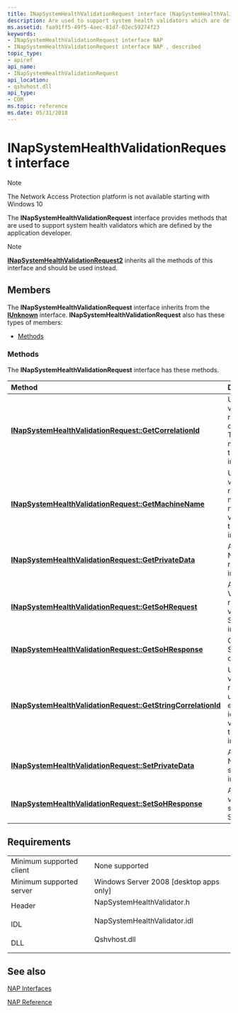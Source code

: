 ```yaml
---
title: INapSystemHealthValidationRequest interface (NapSystemHealthValidator.h)
description: Are used to support system health validators which are defined by the application developer.
ms.assetid: faa91ff5-49f5-4aec-81d7-02ec59274f23
keywords:
- INapSystemHealthValidationRequest interface NAP
- INapSystemHealthValidationRequest interface NAP , described
topic_type:
- apiref
api_name:
- INapSystemHealthValidationRequest
api_location:
- qshvhost.dll
api_type:
- COM
ms.topic: reference
ms.date: 05/31/2018
---
```


# INapSystemHealthValidationRequest interface

> [!Note]  
> The Network Access Protection platform is not available starting with Windows 10

 

The **INapSystemHealthValidationRequest** interface provides methods that are used to support system health validators which are defined by the application developer.

> [!Note]  
> [**INapSystemHealthValidationRequest2**](inapsystemhealthvalidationrequest2.md) inherits all the methods of this interface and should be used instead.

 

## Members

The **INapSystemHealthValidationRequest** interface inherits from the [**IUnknown**](/windows/desktop/api/unknwn/nn-unknwn-iunknown) interface. **INapSystemHealthValidationRequest** also has these types of members:

-   [Methods](#methods)

### Methods

The **INapSystemHealthValidationRequest** interface has these methods.



| Method                                                                                                                               | Description                                                                                                           |
|:-------------------------------------------------------------------------------------------------------------------------------------|:----------------------------------------------------------------------------------------------------------------------|
| [**INapSystemHealthValidationRequest::GetCorrelationId**](inapsystemhealthvalidationrequest-getcorrelationid-method.md)             | Used by validators to retrieve the correlation ID. The validator must then log this information.<br/>           |
| [**INapSystemHealthValidationRequest::GetMachineName**](inapsystemhealthvalidationrequest-getmachinename-method.md)                 | Used by validators to retrieve the machine name. The validator must then log this information.<br/>             |
| [**INapSystemHealthValidationRequest::GetPrivateData**](inapsystemhealthvalidationrequest-getprivatedata-method.md)                 | Allows the NapServer to retrieve state information.<br/>                                                        |
| [**INapSystemHealthValidationRequest::GetSoHRequest**](inapsystemhealthvalidationrequest-getsohrequest-method.md)                   | Allows Validators to retrieve and validate the SoHRequest information.<br/>                                     |
| [**INapSystemHealthValidationRequest::GetSoHResponse**](inapsystemhealthvalidationrequest-getsohresponse-method.md)                 | Gets the SoHResponse object.<br/>                                                                               |
| [**INapSystemHealthValidationRequest::GetStringCorrelationId**](inapsystemhealthvalidationrequest-getstringcorrelationid-method.md) | Used by validators to retrieve a unique exchange identifier. The validator must then log this information.<br/> |
| [**INapSystemHealthValidationRequest::SetPrivateData**](inapsystemhealthvalidationrequest-setprivatedata-method.md)                 | Allows the NapServer to store state information.<br/>                                                           |
| [**INapSystemHealthValidationRequest::SetSoHResponse**](inapsystemhealthvalidationrequest-setsohresponse-method.md)                 | Allows validators to set the SoHResponse.<br/>                                                                  |



 

## Requirements



|                                     |                                                                                                         |
|-------------------------------------|---------------------------------------------------------------------------------------------------------|
| Minimum supported client<br/> | None supported<br/>                                                                               |
| Minimum supported server<br/> | Windows Server 2008 \[desktop apps only\]<br/>                                                    |
| Header<br/>                   | <dl> <dt>NapSystemHealthValidator.h</dt> </dl>   |
| IDL<br/>                      | <dl> <dt>NapSystemHealthValidator.idl</dt> </dl> |
| DLL<br/>                      | <dl> <dt>Qshvhost.dll</dt> </dl>                 |



## See also

<dl> <dt>

[NAP Interfaces](nap-interfaces.md)
</dt> <dt>

[NAP Reference](nap-reference.md)
</dt> </dl>

 

